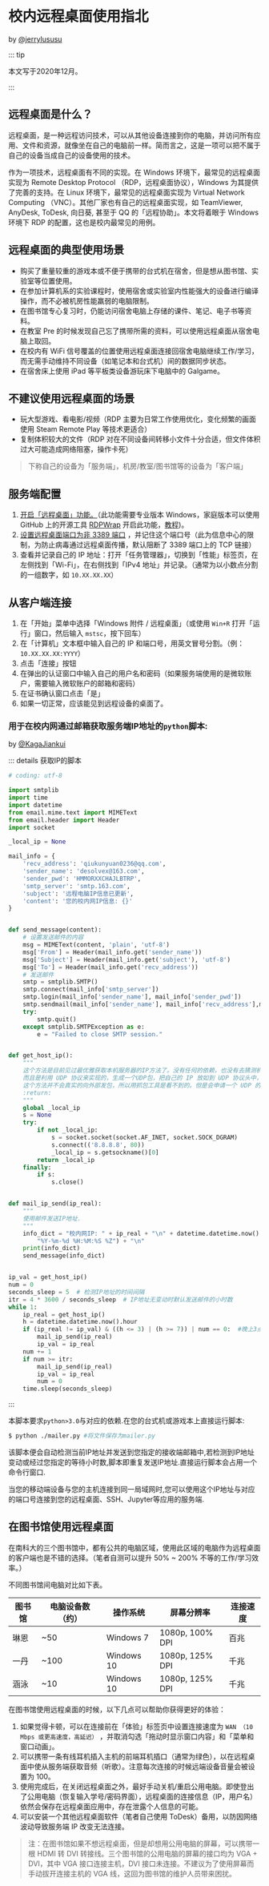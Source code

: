 # 校内远程桌面使用指北

by [@jerrylususu](https://github.com/jerrylususu)

::: tip

本文写于2020年12月。

:::

## 远程桌面是什么？

远程桌面，是一种远程访问技术，可以从其他设备连接到你的电脑，并访问所有应用、文件和资源，就像坐在自己的电脑前一样。简而言之，这是一项可以把不属于自己的设备当成自己的设备使用的技术。

作为一项技术，远程桌面有不同的实现。在 Windows 环境下，最常见的远程桌面实现为 Remote Desktop Protocol （RDP，远程桌面协议），Windows 为其提供了完善的支持。在 Linux 环境下，最常见的远程桌面实现为 Virtual Network Computing （VNC）。其他厂家也有自己的远程桌面实现，如 TeamViewer, AnyDesk, ToDesk, 向日葵, 甚至于 QQ 的「远程协助」。本文将着眼于 Windows 环境下 RDP 的配置，这也是校内最常见的用例。

## 远程桌面的典型使用场景

* 购买了重量较重的游戏本或不便于携带的台式机在宿舍，但是想从图书馆、实验室等位置使用。
* 在参加计算机系的实验课程时，使用宿舍或实验室内性能强大的设备进行编译操作，而不必被机房性能羸弱的电脑限制。
* 在图书馆专心复习时，仍能访问宿舍电脑上存储的课件、笔记、电子书等资料。
* 在教室 Pre 的时候发现自己忘了携带所需的资料，可以使用远程桌面从宿舍电脑上取回。
* 在校内有 WiFi 信号覆盖的位置使用远程桌面连接回宿舍电脑继续工作/学习，而无需手动维持不同设备（如笔记本和台式机）间的数据同步状态。
* 在宿舍床上使用 iPad 等平板类设备游玩床下电脑中的 Galgame。

## 不建议使用远程桌面的场景

* 玩大型游戏、看电影/视频（RDP 主要为日常工作使用优化，变化频繁的画面使用 Steam Remote Play 等技术更适合）
* 复制体积较大的文件（RDP 对在不同设备间转移小文件十分合适，但文件体积过大可能造成网络阻塞，操作卡死）

> 下称自己的设备为「服务端」，机房/教室/图书馆等的设备为「客户端」

## 服务端配置

1. [开启「远程桌面」功能。](https://support.microsoft.com/zh-cn/windows/%E5%A6%82%E4%BD%95%E4%BD%BF%E7%94%A8%E8%BF%9C%E7%A8%8B%E6%A1%8C%E9%9D%A2-5fe128d5-8fb1-7a23-3b8a-41e636865e8c)（此功能需要专业版本 Windows，家庭版本可以使用 GitHub 上的开源工具 [RDPWrap](https://github.com/stascorp/rdpwrap) 开启此功能，[教程](https://www.iplaysoft.com/rdp-wrapper-library.html))。
2. [设置远程桌面端口为非 3389 端口](https://docs.microsoft.com/zh-cn/windows-server/remote/remote-desktop-services/clients/change-listening-port) ，并记住这个端口号（此为信息中心的限制，为防止病毒通过远程桌面传播，默认阻断了 3389 端口上的 TCP 链接）
3. 查看并记录自己的 IP 地址：打开「任务管理器」，切换到「性能」标签页，在左侧找到「Wi-Fi」，在右侧找到「IPv4 地址」并记录。（通常为以小数点分割的一组数字，如 `10.XX.XX.XX`）

## 从客户端连接

1. 在「开始」菜单中选择「Windows 附件 / 远程桌面」（或使用 `Win+R` 打开「运行」窗口，然后输入 `mstsc`，按下回车）
2. 在「计算机」文本框中输入自己的 IP 和端口号，用英文冒号分割。（例：`10.XX.XX.XX:YYYY`）
3. 点击「连接」按钮
4. 在弹出的认证窗口中输入自己的用户名和密码（如果服务端使用的是微软账户，需要输入微软账户的邮箱和密码）
5. 在证书确认窗口点击「是」
6. 如果一切正常，应该能见到远程设备的桌面了。

### 用于在校内网通过邮箱获取服务端IP地址的``python``脚本:
by [@KagaJiankui](https://github.com/KagaJiankui)

::: details 获取IP的脚本

```python
# coding: utf-8

import smtplib
import time
import datetime
from email.mime.text import MIMEText
from email.header import Header
import socket

_local_ip = None

mail_info = {
    'recv_address': 'qiukunyuan0236@qq.com',
    'sender_name': 'desolvex@163.com',
    'sender_pwd': 'HMMORXXCHAJLBTRP',
    'smtp_server': 'smtp.163.com',
    'subject': '远程电脑IP信息已更新',
    'content': '您的校内网IP信息: {}'
}


def send_message(content):
    # 设置发送邮件的内容
    msg = MIMEText(content, 'plain', 'utf-8')
    msg['From'] = Header(mail_info.get('sender_name'))
    msg['Subject'] = Header(mail_info.get('subject'), 'utf-8')
    msg['To'] = Header(mail_info.get('recv_address'))
    # 发送邮件
    smtp = smtplib.SMTP()
    smtp.connect(mail_info['smtp_server'])
    smtp.login(mail_info['sender_name'], mail_info['sender_pwd'])
    smtp.sendmail(mail_info['sender_name'], mail_info['recv_address'],msg.as_string())
    try:
        smtp.quit()
    except smtplib.SMTPException as e:
        e = "Failed to close SMTP session."


def get_host_ip():
    """
    这个方法是目前见过最优雅获取本机服务器的IP方法了。没有任何的依赖，也没有去猜测机器上的网络设备信息。
    而且是利用 UDP 协议来实现的，生成一个UDP包，把自己的 IP 放如到 UDP 协议头中，然后从UDP包中获取本机的IP。
    这个方法并不会真实的向外部发包，所以用抓包工具是看不到的。但是会申请一个 UDP 的端口，所以如果经常调用也会比较耗时的，这里如果需要可以将查询到的IP给缓存起来，性能可以获得很大提升。
    :return:
    """
    global _local_ip
    s = None
    try:
        if not _local_ip:
            s = socket.socket(socket.AF_INET, socket.SOCK_DGRAM)
            s.connect(('8.8.8.8', 80))
            _local_ip = s.getsockname()[0]
        return _local_ip
    finally:
        if s:
            s.close()


def mail_ip_send(ip_real):
    """
    使用邮件发送IP地址.
    """
    info_dict = "校内网IP: " + ip_real + "\n" + datetime.datetime.now().strftime(
        "%Y-%m-%d %H:%M:%S %Z") + "\n"
    print(info_dict)
    send_message(info_dict)


ip_val = get_host_ip()
num = 0
seconds_sleep = 5  # 检测IP地址的时间间隔
itr = 4 * 3600 / seconds_sleep  # IP地址无变动时默认发送邮件的小时数
while 1:
    ip_real = get_host_ip()
    h = datetime.datetime.now().hour
    if (ip_real != ip_val) & ((h <= 3) | (h >= 7)) | num == 0:  #晚上3点到早7点之间不发送IP
        mail_ip_send(ip_real)
        ip_val = ip_real
    num += 1
    if num >= itr:
        mail_ip_send(ip_real)
        ip_val = ip_real
        num = 0
    time.sleep(seconds_sleep)
```
:::

本脚本要求``python>3.0``与对应的依赖.在您的台式机或游戏本上直接运行脚本:

```bash
$ python ./mailer.py #将文件保存为mailer.py
```
该脚本便会自动检测当前IP地址并发送到您指定的接收端邮箱中,若检测到IP地址变动或经过您指定的等待小时数,脚本即重复发送IP地址.直接运行脚本会占用一个命令行窗口.

当您的移动端设备与您的主机连接到同一局域网时,您可以使用这个IP地址与对应的端口号连接到您的远程桌面、SSH、Jupyter等应用的服务端.

## 在图书馆使用远程桌面

在南科大的三个图书馆中，都有公共的电脑区域，使用此区域的电脑作为远程桌面的客户端也是不错的选择。（笔者自测可以提升 50% ~ 200% 不等的工作/学习效率。）

不同图书馆间电脑对比如下表。

| 图书馆 | 电脑设备数（约） | 操作系统   | 屏幕分辨率      | 连接速度 |
| ------ | ---------- | ---------- | --------------- | -------- |
| 琳恩   | ~50        | Windows 7  | 1080p, 100% DPI | 百兆     |
| 一丹   | ~100       | Windows 10 | 1080p, 125% DPI | 千兆     |
| 涵泳   | ~10        | Windows 10 | 1080p, 125% DPI | 千兆     |


在图书馆使用远程桌面的时候，以下几点可以帮助你获得更好的体验：

1. 如果觉得卡顿，可以在连接前在「体验」标签页中设置连接速度为 `WAN （10 Mbps 或更高速度，高延迟）` ，并取消勾选「拖动时显示窗口内容」和「菜单和窗口动画」。
2. 可以携带一条有线耳机插入主机的前端耳机插口（通常为绿色），以在远程桌面中使从服务端获取音频（听歌）。注意每次连接的时候远端设备音量会被设置为 100。
3. 使用完成后，在关闭远程桌面之外，最好手动关机/重启公用电脑。即使登出了公用电脑（恢复输入学号/密码界面），远程桌面的连接信息（IP，用户名）依然会保存在远程桌面应用中，存在泄露个人信息的可能。
4. 可以安装一个其他远程桌面软件（笔者自己使用 ToDesk）备用，以防因网络波动导致服务端 IP 改变无法连接。

> 注：在图书馆如果不想远程桌面，但是却想用公用电脑的屏幕，可以携带一根 HDMI 转 DVI 转接线。三个图书馆的公用电脑的屏幕的接口均为 VGA + DVI，其中 VGA 接口连接主机，DVI 接口未连接。不建议为了使用屏幕而手动拔开连接主机的 VGA 线，这回为图书馆的维护人员带来困扰。


